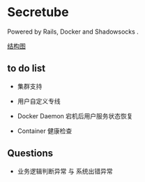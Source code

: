 # Secretube

Powered by Rails, Docker and Shadowsocks .

[结构图](/secretube/doc/secretube.sketch)

## to do list

- 集群支持

- 用户自定义专线

- Docker Daemon 宕机后用户服务状态恢复

- Container 健康检查

## Questions

- 业务逻辑判断异常 与 系统出错异常
